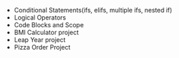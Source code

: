 - Conditional Statements(ifs, elifs, multiple ifs, nested if)
- Logical Operators
- Code Blocks and Scope
- BMI Calculator project
- Leap Year project
- Pizza Order Project